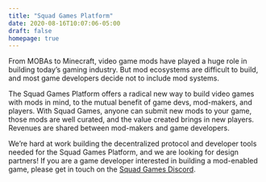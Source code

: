 ```yaml
---
title: "Squad Games Platform"
date: 2020-08-16T10:07:06-05:00
draft: false
homepage: true
---
```


From MOBAs to Minecraft, video game mods have played a huge role in
building today’s gaming industry. But mod ecosystems are difficult to
build, and most game developers decide not to include mod systems.

The Squad Games Platform offers a radical new way to build video games
with mods in mind, to the mutual benefit of game devs, mod-makers, and
players. With Squad Games, anyone can submit new mods to your game,
those mods are well curated, and the value created brings in new
players. Revenues are shared between mod-makers and game developers.

We’re hard at work building the decentralized protocol and developer
tools needed for the Squad Games Platform, and we are looking for
design partners! If you are a game developer interested in building a
mod-enabled game, please get in touch on the [Squad Games
Discord](https://discord.gg/BuCMZ59).
